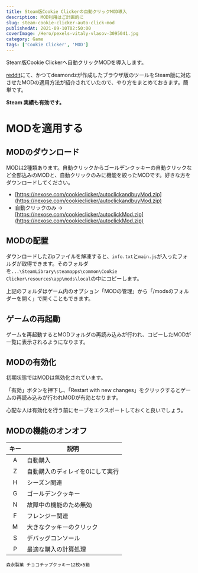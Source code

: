 ```yaml
---
title: Steam版Cookie Clickerの自動クリックMOD導入
description: MOD利用はご計画的に
slug: steam-cookie-clicker-auto-click-mod
publishedAt: 2021-09-10T02:50:00
coverImage: /Hero/pexels-vitaly-vlasov-3095041.jpg
category: Game
tags: ['Cookie Clicker', 'MOD']
---
```


Steam版Cookie Clickerへ自動クリックMODを導入します。

[reddit](https://www.reddit.com/r/CookieClicker/comments/pgnb4k/steam_auto_click_and_buy_mod/)にて、かつてdeamondzが作成したブラウザ版のツールをSteam版に対応させたMODの適用方法が紹介されていたので、やり方をまとめておきます。簡単です。

**Steam 実績も有効です。**

# MODを適用する

## MODのダウンロード

MODは2種類あります。自動クリックからゴールデンクッキーの自動クリックなど全部込みのMODと、自動クリックのみに機能を絞ったMODです。好きな方をダウンロードしてください。

- [https://nexose.com/cookieclicker/autoclickandbuyMod.zip](https://nexose.com/cookieclicker/autoclickandbuyMod.zip)
- 自動クリックのみ -> [https://nexose.com/cookieclicker/autoclickMod.zip](https://nexose.com/cookieclicker/autoclickMod.zip)

## MODの配置

ダウンロードしたZipファイルを解凍すると、`info.txt`と`main.js`が入ったフォルダが取得できます。そのフォルダを`...\SteamLibrary\steamapps\common\Cookie Clicker\resources\app\mods\local`の中にコピーします。

上記のフォルダはゲーム内のオプション「MODの管理」から「/modsのフォルダーを開く」で開くこともできます。

## ゲームの再起動

ゲームを再起動するとMODフォルダの再読み込みが行われ、コピーしたMODが一覧に表示されるようになります。

## MODの有効化

初期状態ではMODは無効化されています。

「有効」ボタンを押下し、「Restart with new changes」をクリックするとゲームの再読み込みが行われMODが有効となります。

心配な人は有効化を行う前にセーブをエクスポートしておくと良いでしょう。

## MODの機能のオンオフ

| キー | 説明                            |
| :--: | ------------------------------- |
|  A   | 自動購入                        |
|  Z   | 自動購入のディレイを0にして実行 |
|  H   | シーズン関連                    |
|  G   | ゴールデンクッキー              |
|  N   | 故障中の機能のため無効          |
|  F   | フレンジー関連                  |
|  M   | 大きなクッキーのクリック        |
|  S   | デバッグコンソール              |
|  P   | 最適な購入の計算処理            |

```amazon:B014R3DEC6
森永製菓 チョコチップクッキー12枚×5箱
```
